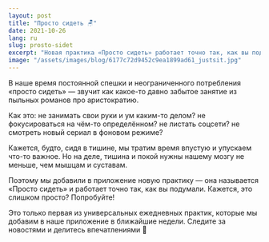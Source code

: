 ```yaml
---
layout: post
title: "Просто сидеть 🪑"
date: 2021-10-26
lang: ru
slug: prosto-sidet
excerpt: "Новая практика «Просто сидеть» работает точно так, как вы подумали. Кажется, слишком просто? Попробуйте!"
image: "/assets/images/blog/6177c72d9452c9ea1899ad61_justsit.jpg"
---
```



В наше время постоянной спешки и неограниченного потребления «просто сидеть» — звучит как какое-то давно забытое занятие из пыльных романов про аристократию.

Как это: не занимать свои руки и ум каким-то делом? не фокусироваться на чём-то определённом? не листать соцсети? не смотреть новый сериал в фоновом режиме?

Кажется, будто, сидя в тишине, мы тратим время впустую и упускаем что-то важное. Но на деле, тишина и покой нужны нашему мозгу не меньше, чем мышцам и суставам.

Поэтому мы добавили в приложение новую практику — она называется «Просто сидеть» и работает точно так, как вы подумали. Кажется, это слишком просто? Попробуйте!

Это только первая из универсальных ежедневных практик, которые мы добавим в наше приложение в ближайшие недели. Следите за новостями и делитесь впечатлениями 🤗
